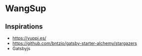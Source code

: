 # WangSup


## Inspirations
* https://yuppi.es/
* https://github.com/bntzio/gatsby-starter-alchemy/stargazers
* Gatsbyjs
